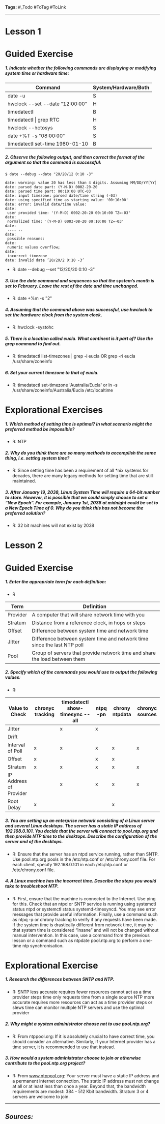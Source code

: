 **Tags:** #_Todo
#ToTag #ToLink 
- - -
# Lesson 1
# Guided Exercise
##### 1. Indicate whether the following commands are displaying or modifying system time or hardware time:

| Command                         | System/Hardware/Both |
| ------------------------------- | -------------------- |
| date -u                         | S                    |
| hwclock --set --date "12:00:00" | H                    |
| timedatectl                     | B                    |
| timedatectl \| grep RTC         | H                    |
| hwclock --hctosys               | S                    |
| date +%T -s "08:00:00"          | S                    |
| timedatectl set-time 1980-01-10 | B                    |
##### 2. Observe the following output, and then correct the format of the argument so that the command is successful:
```
$ date --debug --date "20/20/12 0:10 -3"

date: warning: value 20 has less than 4 digits. Assuming MM/DD/YY[YY]
date: parsed date part: (Y-M-D) 0002-20-20
date: parsed time part: 00:10:00 UTC-03
date: input timezone: parsed date/time string (-03)
date: using specified time as starting value: '00:10:00'
date: error: invalid date/time value:
date:
 user provided time: '(Y-M-D) 0002-20-20 00:10:00 TZ=-03'
date:
 normalized time: '(Y-M-D) 0003-08-20 00:10:00 TZ=-03'
date:
 ---- --
date:
 possible reasons:
date:
 numeric values overflow;
date:
 incorrect timezone
date: invalid date ‘20/20/2 0:10 -3’
```
- R: date --debug --set "12/20/20 0:10 -3"
##### 3. Use the date command and sequences so that the system’s month is set to February. Leave the rest of the date and time unchanged.
- R: date +%m -s "2"
##### 4. Assuming that the command above was successful, use hwclock to set the hardware clock from the system clock.
- R:  hwclock -systohc
##### 5. There is a location called eucla. What continent is it part of? Use the grep command to find out.
- R:  timedatectl list-timezones \| grep -i eucla OR grep -ri eucla /usr/share/zoneinfo
##### 6. Set your current timezone to that of eucla.
- R: timedatectl set-timezone 'Australia/Eucla' or ln -s /usr/share/zoneinfo/Australia/Eucla /etc/localtime
# Explorational Exercises
##### 1. Which method of setting time is optimal? In what scenario might the preferred method be impossible?
 - R: NTP 
##### 2. Why do you think there are so many methods to accomplish the same thing, i.e. setting system time?
- R:  Since setting time has been a requirement of all *nix systems for decades, there are many legacy methods for setting time that are still maintained.
##### 3. After January 19, 2038, Linux System Time will require a 64-bit number to store. However, it is possible that we could simply choose to set a “New Epoch”. For example, January 1st, 2038 at midnight could be set to a New Epoch Time of 0. Why do you think this has not become the preferred solution?
- R:  32 bit machines will not exist by 2038

# Lesson 2
# Guided Exercise
##### 1. Enter the appropriate term for each definition:
- R

| Term     | Definition                                                                 |
| -------- | -------------------------------------------------------------------------- |
| Provider | A computer that will share network time with you                           |
| Stratum  | Distance from a reference clock, in hops or steps                          |
| Offset   | Difference between system time and network time                            |
| Jitter   | Difference between system time and network time since the last NTP poll    |
| Pool     | Group of servers that provide network time and share the load between them |

##### 2. Specify which of the commands you would use to output the following values:
- R:

| Value to Check         | chronyc tracking | timedatectl show-timesync --all | ntpq -pn | chrony ntpdata | chronyc sources |
| ---------------------- | ---------------- | ------------------------------- | -------- | -------------- | --------------- |
| Jitter                 |                  | x                               | x        |                |                 |
| Drift                  |                  |                                 |          |                |                 |
| Interval of Poll       | x                | x                               | x        | x              | x               |
| Offset                 | x                |                                 | x        | x              |                 |
| Stratum                | x                | x                               | x        | x              | x               |
| IP Address of Provider |                  | x                               | x        | x              | x               |
| Root Delay             | x                |                                 |          | x              |                 |

##### 3. You are setting up an enterprise network consisting of a Linux server and several Linux desktops. The server has a static IP address of 192.168.0.101. You decide that the server will connect to pool.ntp.org and then provide NTP time to the desktops. Describe the configuration of the server and of the desktops.
- R: Ensure that the server has an ntpd service running, rather than SNTP. Use pool.ntp.org pools in the /etc/ntp.conf or /etc/chrony.conf file. For each client, specify 192.168.0.101 in each /etc/ntp.conf or /etc/chrony.conf file.
##### 4. A Linux machine has the incorrect time. Describe the steps you would take to troubleshoot NTP.
- R: First, ensure that the machine is connected to the Internet. Use ping for this. Check that an ntpd or SNTP service is running using systemctl status ntpd or systemctl status systemd-timesyncd. You may see error messages that provide useful information. Finally, use a command such as ntpq -p or chrony tracking to verify if any requests have been made. If the system time is drastically different from network time, it may be that system time is considered “insane” and will not be changed without manual intervention. In this case, use a command from the previous lesson or a command such as ntpdate pool.ntp.org to perform a one-time ntp synchronisation.

# Explorational Exercise
##### 1. Research the differences between SNTP and NTP.
- R: SNTP
less accurate
requires fewer resources
cannot act as a time provider
steps time only
requests time from a single source
NTP
more accurate
requires more resources
can act as a time provider
steps or slews time
can monitor multiple NTP servers and use the optimal provider
##### 2. Why might a system administrator choose not to use pool.ntp.org?
- R: From ntppool.org: If it is absolutely crucial to have correct time, you should consider an alternative. Similarly, if your Internet provider has a time server, it is recommended to use that instead.
##### 3. How would a system administrator choose to join or otherwise contribute to the pool.ntp.org project?
- R: From www.ntppool.org: Your server must have a static IP address and a permanent internet connection. The static IP address must not change at all or at least less than once a year. Beyond that, the bandwidth requirements are modest: 384 - 512 Kbit bandwidth. Stratum 3 or 4 servers are welcome to join.
- - - 
## ***Sources:***